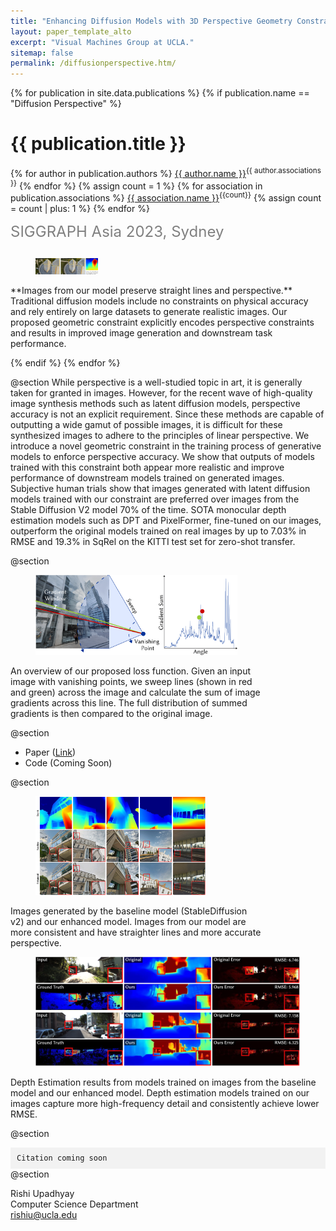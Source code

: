 ```yaml
---
title: "Enhancing Diffusion Models with 3D Perspective Geometry Constraints"
layout: paper_template_alto
excerpt: "Visual Machines Group at UCLA."
sitemap: false
permalink: /diffusionperspective.htm/
---
```


{% for publication in site.data.publications %}
{% if publication.name == "Diffusion Perspective" %}

# {{ publication.title }}

{% for author in publication.authors %} [{{ author.name }}]({{author.link}})<sup>{{ author.associations }}</sup>
{% endfor %}
{% assign count = 1 %}
{% for association in publication.associations %} [{{ association.name }}]({{association.link}})<sup>{{count}}</sup> {% assign count = count | plus: 1 %}
{% endfor %}

<font color="gray" size="5">SIGGRAPH Asia 2023, Sydney</font>

<hr class="center" style="width: 40%; color: grey; height: 0.07px; background-color:grey;"/>

<figure>
  <img src= "/assets/images/publications/diffusion_persp_figures/latest_teaser_out-1.png" alt="Missing" width="100"> 
</figure>
**Images from our model preserve straight lines and perspective.** Traditional diffusion models include no constraints on physical accuracy and rely entirely on large datasets to generate realistic images. Our proposed geometric constraint explicitly encodes perspective constraints and results in improved image generation and downstream task performance. 
<br>

{% endif %}
{% endfor %}

<!--

  1 Abstract
  2 Files
  3 Citations
  4 Press
  5 Contact
  6 FAQ
  7 Media

-->

@section
While perspective is a well-studied topic in art, it is generally taken for granted in images. However, for the recent wave of high-quality image synthesis methods such as latent diffusion models, perspective accuracy is not an explicit requirement. Since these methods are capable of outputting a wide gamut of possible images, it is difficult for these synthesized images to adhere to the principles of linear perspective. We introduce a novel geometric constraint in the training process of generative models to enforce perspective accuracy. We show that outputs of models trained with this constraint both appear more realistic and improve performance of downstream models trained on generated images. Subjective human trials show that images generated with latent diffusion models trained with our constraint are preferred over images from the Stable Diffusion V2 model 70% of the time. SOTA monocular depth estimation models such as DPT and PixelFormer, fine-tuned on our images, outperform the original models trained on real images by up to 7.03% in RMSE and 19.3% in SqRel on the KITTI test set for zero-shot transfer.

@section 
<div style="width:80%">
<figure> 
  <img src= "/assets/images/publications/diffusion_persp_figures/loss_figure-1-1.png" alt="Missing"> 
</figure>
An overview of our proposed loss function. Given an input image with vanishing points, we sweep lines (shown in red and green) across the image and calculate the sum of image gradients across this line. The full distribution of summed gradients is then compared to the original image.
</div>

@section
- Paper ([Link](https://web.cs.ucla.edu/~rishiu/papers/diffusion_perspective.pdf)) 
- Code (Coming Soon)

@section
<div style="width:70%">
    <figure> 
      <img src="/assets/images/publications/diffusion_persp_figures/img_qual_fig.png" alt="Missing"> 
    </figure>
</div>
<div style="width:80%">
Images generated by the baseline model (StableDiffusion v2) and our enhanced model. Images from our model are more consistent and have straighter lines and more accurate perspective.
</div>

<figure> 
  <img src= "/assets/images/publications/diffusion_persp_figures/depth_qual_fig.png" alt="Missing"> 
</figure>
Depth Estimation results from models trained on images from the baseline model and our enhanced model. Depth estimation models trained on our images capture more high-frequency detail and consistently achieve lower RMSE.
</div>

@section
<div style="background-color: #f2f2f2; padding: 10px; font-family: monospace; font-size: 12px;">
<!-- @article{wang2022alto, <br>
  &nbsp; title={ALTO: Alternating Latent Topologies for Implicit 3D Reconstruction}, <br>
  &nbsp; author={Wang, Zhen and Zhou, Shijie and Park, Jeong Joon and Paschalidou, Despoina and You, Suya and Wetzstein, Gordon and Guibas, Leonidas and Kadambi, Achuta},  <br>
  &nbsp; journal={arXiv preprint arXiv:2212.04096}, <br>
  &nbsp; year={2022} <br>
} -->
Citation coming soon
</div>
@section

Rishi Upadhyay <br>
Computer Science Department <br>
rishiu@ucla.edu <br>
<br>
